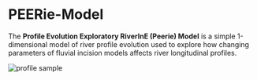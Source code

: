 # PEERie-Model

The **Profile Evolution Exploratory RiverInE (Peerie) Model** is a simple 1-dimensional model of river profile evolution used to explore how changing parameters of fluvial incision models affects river longitudinal profiles.

![profile sample](https://github.com/dvalters/PEERie-Model/blob/master/sample_profiles.png?raw=true "Sample profiles from the fortran code")


